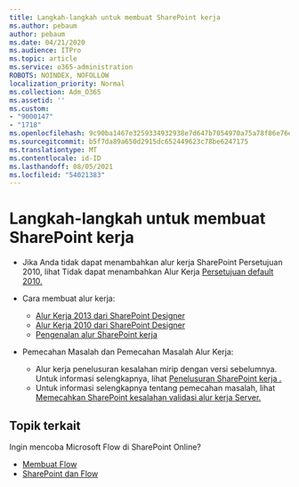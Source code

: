 ```yaml
---
title: Langkah-langkah untuk membuat SharePoint kerja
ms.author: pebaum
author: pebaum
ms.date: 04/21/2020
ms.audience: ITPro
ms.topic: article
ms.service: o365-administration
ROBOTS: NOINDEX, NOFOLLOW
localization_priority: Normal
ms.collection: Adm_O365
ms.assetid: ''
ms.custom:
- "9000147"
- "1718"
ms.openlocfilehash: 9c90ba1467e3259334932938e7d647b7054970a75a78f86e76e503d7295670df
ms.sourcegitcommit: b5f7da89a650d2915dc652449623c78be6247175
ms.translationtype: MT
ms.contentlocale: id-ID
ms.lasthandoff: 08/05/2021
ms.locfileid: "54021383"
---
```

# <a name="steps-to-create-a-sharepoint-workflow"></a>Langkah-langkah untuk membuat SharePoint kerja

- Jika Anda tidak dapat menambahkan alur kerja SharePoint Persetujuan 2010, lihat Tidak dapat menambahkan Alur Kerja [Persetujuan default 2010.](https://docs.microsoft.com/alchemyinsights/can-t-add-default-2010-approval-workflow)
- Cara membuat alur kerja:
    - [Alur Kerja 2013 dari SharePoint Designer](https://docs.microsoft.com/sharepoint/dev/general-development/creating-a-workflow-by-using-sharepoint-designer-and-the-sharepoint-wo)
    - [Alur Kerja 2010 dari SharePoint Designer](https://support.office.com/article/introduction-to-designing-and-customizing-workflows-32c9c0bf-5e20-4f74-8b9c-d3ea79f2962b)
    - [Pengenalan alur SharePoint kerja](https://support.office.com/article/introduction-to-sharepoint-workflow-07982276-54e8-4e17-8699-5056eff4d9e3)

- Pemecahan Masalah dan Pemecahan Masalah Alur Kerja:
    - Alur kerja penelusuran kesalahan mirip dengan versi sebelumnya.  Untuk informasi selengkapnya, lihat [Penelusuran SharePoint kerja .](https://docs.microsoft.com/sharepoint/dev/general-development/debugging-sharepoint-server-workflows)
    - Untuk informasi selengkapnya tentang pemecahan masalah, lihat [Memecahkan SharePoint kesalahan validasi alur kerja Server.](https://docs.microsoft.com/sharepoint/dev/general-development/troubleshooting-sharepoint-server-workflow-validation-errors-in-visio)
 

## <a name="related-topics"></a>Topik terkait
Ingin mencoba Microsoft Flow di SharePoint Online?
- [Membuat Flow](https://support.office.com/article/Create-a-flow-for-a-list-or-library-in-SharePoint-Online-or-OneDrive-for-Business-a9c3e03b-0654-46af-a254-20252e580d01) 
- [SharePoint dan Flow](https://flow.microsoft.com/blog/sharepoint-and-flow/) 


